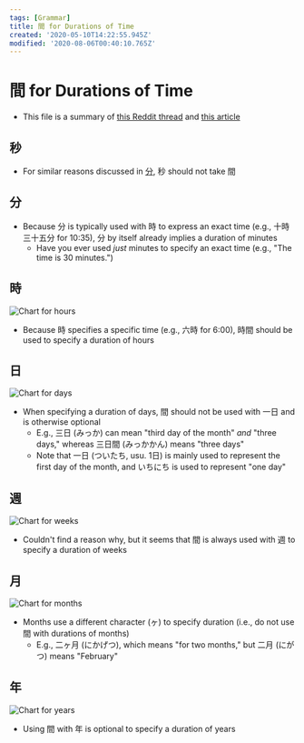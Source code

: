 ```yaml
---
tags: [Grammar]
title: 間 for Durations of Time
created: '2020-05-10T14:22:55.945Z'
modified: '2020-08-06T00:40:10.765Z'
---
```


# 間 for Durations of Time
* This file is a summary of [this Reddit thread](https://www.reddit.com/r/LearnJapanese/comments/55di7n/when_saying_frequency_per_period_why_is_%E9%96%93_only/) and [this article]()

## 秒
* For similar reasons discussed in [分](#分), 秒 should not take 間

## 分
* Because 分 is typically used with 時 to express an exact time (e.g., 十時三十五分 for 10:35), 分 by itself already implies a duration of minutes
  * Have you ever used *just* minutes to specify an exact time (e.g., "The time is 30 minutes.")

## 時
![Chart for hours](https://www.learn-japanese-adventure.com/images/t3-japanese-durations-hour.png)
* Because 時 specifies a specific time (e.g., 六時 for 6:00), 時間 should be used to specify a duration of hours

## 日
![Chart for days](https://www.learn-japanese-adventure.com/images/t3-japanese-durations-day.png)
* When specifying a duration of days, 間 should not be used with 一日 and is otherwise optional
  * E.g., 三日 (みっか) can mean "third day of the month" *and* "three days," whereas 三日間 (みっかかん) means "three days"
  * Note that 一日 (ついたち, usu. 1日) is mainly used to represent the first day of the month, and いちにち is used to represent "one day"

## 週
![Chart for weeks](https://www.learn-japanese-adventure.com/images/t3-japanese-durations-week.png)
* Couldn't find a reason why, but it seems that 間 is always used with 週 to specify a duration of weeks

## 月
![Chart for months](https://www.learn-japanese-adventure.com/images/t3-japanese-durations-month.png)
* Months use a different character (ヶ) to specify duration (i.e., do not use 間 with durations of months)
  * E.g., 二ヶ月 (にかげつ), which means "for two months," but 二月 (にがつ) means "February"

## 年
![Chart for years](https://www.learn-japanese-adventure.com/images/t3-japanese-durations-year.png)
* Using 間 with 年 is optional to specify a duration of years
